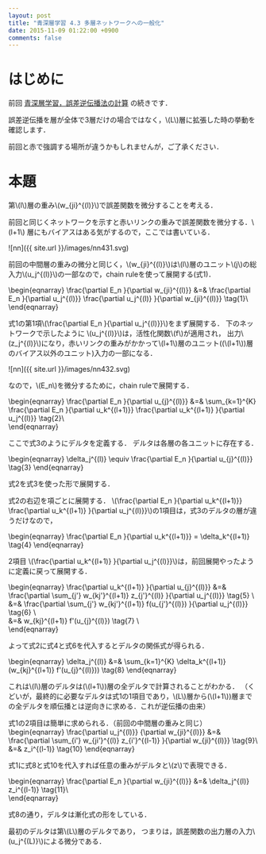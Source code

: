 ```yaml
---
layout: post
title: "青深層学習 4.3 多層ネットワークへの一般化"
date: 2015-11-09 01:22:00 +0900
comments: false
---
```


# はじめに
前回 [青深層学習，誤差逆伝播法の計算](http://nzw0301.github.io/2015/11/blueDeepLearningChapter42/ "青深層学習，誤差逆伝播法の計算")
の続きです．

誤差逆伝播を層が全体で3層だけの場合ではなく，\\(L\\)層に拡張した時の挙動を確認します．

前回と赤で強調する場所が違うかもしれませんが，ご了承ください．
# 本題

第\\(l\\)層の重み\\(w_{ji}^{(l)}\\)で誤差関数を微分することを考える．

前回と同じくネットワークを示すと赤いリンクの重みで誤差関数を微分する．\\(l+1\\) 層にもバイアスはある気がするので，ここでは書いている．

![nn]({{ site.url }}/images/nn431.svg)

前回の中間層の重みの微分と同じく，\\(w_{ji}^{(l)}\\)は\\(l\\)層のユニット\\(j\\)の総入力\\(u_j^{(l)}\\)の一部なので，chain ruleを使って展開する(式1)．

\begin{eqnarray}
\frac{\partial E_n }{\partial w_{ji}^{(l)}} &=&
\frac{\partial E_n }{\partial u_j^{(l)}} \frac{\partial u_j^{(l)} }{\partial w_{ji}^{(l)}} \tag{1}\\\
\end{eqnarray}

式1の第1項\\(\frac{\partial E_n }{\partial u_j^{(l)}}\\)をまず展開する．
下のネットワークで示したように
\\(u_j^{(l)}\\)は，活性化関数\\(f\\)が適用され，
出力\\(z_j^{(l)}\\)になり，赤いリンクの重みがかかって\\(l+1\\)層のユニット((\\(l+1\\))層のバイアス以外のユニット)入力の一部になる．

![nn]({{ site.url }}/images/nn432.svg)

なので，\\(E_n\\)を微分するために，chain ruleで展開する．


\begin{eqnarray}
\frac{\partial E_n }{\partial u_{j}^{(l)}} &=&
\sum_{k=1}^{K} \frac{\partial E_n }{\partial u_k^{(l+1)}} \frac{\partial u_k^{(l+1)} }{\partial u_j^{(l)}} \tag{2}\\\
\end{eqnarray}

ここで式3のようにデルタを定義する．
デルタは各層の各ユニットに存在する．

\begin{eqnarray}
\delta_j^{(l)} \equiv 
  \frac{\partial E_n }{\partial u_{j}^{(l)}} \tag{3}
\end{eqnarray}

式2を式3を使った形で展開する．

式2の右辺を項ごとに展開する．
\\(\frac{\partial E_n }{\partial u_k^{(l+1)}} \frac{\partial u_k^{(l+1)} }{\partial u_j^{(l)}}\\)の1項目は，式3のデルタの層が違うだけなので，

\begin{eqnarray}
\frac{\partial E_n }{\partial u_k^{(l+1)}} = \delta_k^{(l+1)} \tag{4}
\end{eqnarray}

2項目 \\(\frac{\partial u_k^{(l+1)} }{\partial u_j^{(l)}}\\)は，前回展開やったように定義に戻って展開する．

\begin{eqnarray}
\frac{\partial u_k^{(l+1)} }{\partial u_{j}^{(l)}} &=& \frac{\partial \sum_{j'} w_{kj'}^{(l+1)} z_{j'}^{(l)} }{\partial u_j^{(l)}} \tag{5} \\\
&=& \frac{\partial \sum_{j'} w_{kj'}^{(l+1)} f(u_{j'}^{(l)}) }{\partial u_j^{(l)}} \tag{6} \\\
&=&  w_{kj}^{(l+1)} f'(u_{j}^{(l)})  \tag{7} \\\
\end{eqnarray}

よって式2に式4と式6を代入するとデルタの関係式が得られる．


\begin{eqnarray}
\delta_j^{(l)}  &=& \sum_{k=1}^{K} \delta_k^{(l+1)} (w_{kj}^{(l+1)} f'(u_{j}^{(l)})) \tag{8}
\end{eqnarray}

これは\\(l\\)層のデルタは(\\(l+1\\))層の全デルタで計算されることがわかる．
（くどいが，最終的に必要なデルタは式1の1項目であり，\\(L\\)層から(\\(l+1\\))層までの全デルタを順伝播とは逆向きに求める．これが逆伝播の由来）

式1の2項目は簡単に求められる．（前回の中間層の重みと同じ）
\begin{eqnarray}
\frac{\partial u_j^{(l)}} {\partial w_{ji}^{(l)}} &=& \frac{\partial \sum_{i'} w_{ji'}^{(l)} z_{i'}^{(l-1)} }{\partial w_{ji}^{(l)}} \tag{9}\\\
  &=& z_i^{(l-1)} \tag{10}
\end{eqnarray}

式1に式8と式10を代入すれば任意の重みがデルタと\\(z\\)で表現できる．

\begin{eqnarray}
\frac{\partial E_n }{\partial w_{ji}^{(l)}} &=&
\delta_j^{(l)} z_i^{(l-1)} \tag{11}\\\
\end{eqnarray}


式8の通り，デルタは漸化式の形をしている．

最初のデルタは第\\(L\\)層のデルタであり，
つまりは，誤差関数の出力層の入力\\(u_j^{(L)}\\)による微分である．
